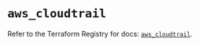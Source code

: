 # `aws_cloudtrail`

Refer to the Terraform Registry for docs: [`aws_cloudtrail`](https://registry.terraform.io/providers/hashicorp/aws/5.40.0/docs/resources/cloudtrail).
